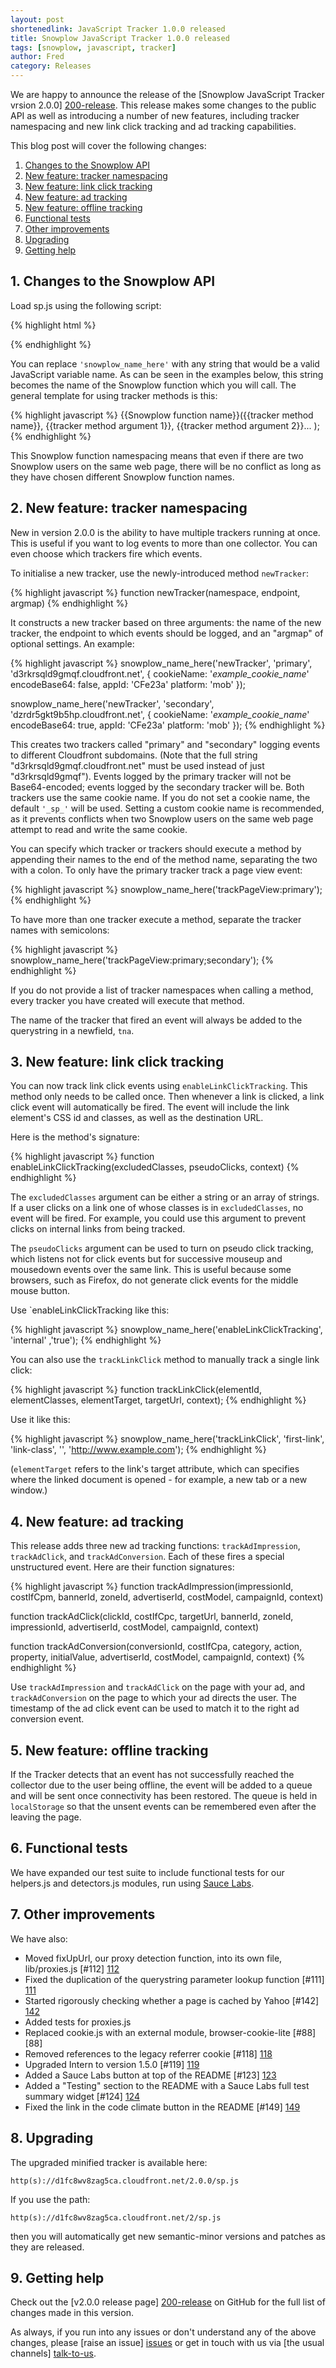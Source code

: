 ```yaml
---
layout: post
shortenedlink: JavaScript Tracker 1.0.0 released
title: Snowplow JavaScript Tracker 1.0.0 released
tags: [snowplow, javascript, tracker]
author: Fred
category: Releases
---
```


We are happy to announce the release of the [Snowplow JavaScript Tracker vrsion 2.0.0] [200-release]. This release makes some changes to the public API as well as introducing a number of new features, including tracker namespacing and new link click tracking and ad tracking capabilities. 

This blog post will cover the following changes:

1. [Changes to the Snowplow API](/blog/2014/04/xx/snowplow-javascript-tracker-2.0.0-released/#api)
2. [New feature: tracker namespacing](/blog/2014/04/xx/snowplow-javascript-tracker-2.0.0-released/#tracker-namespacing)
3. [New feature: link click tracking](/blog/2014/04/xx/snowplow-javascript-tracker-2.0.0-released/#link-click)
4. [New feature: ad tracking](/blog/2014/04/xx/snowplow-javascript-tracker-2.0.0-released/#ads)
5. [New feature: offline tracking](/blog/2014/04/xx/snowplow-javascript-tracker-2.0.0-released/#offline)
6. [Functional tests](/blog/2014/04/xx/snowplow-javascript-tracker-2.0.0-released/#tests)
7. [Other improvements](/blog/2014/04/xx/snowplow-javascript-tracker-2.0.0-released/#other)
8. [Upgrading](/blog/2014/04/xx/snowplow-javascript-tracker-2.0.0-released/#upgrading)
9. [Getting help](/blog/2014/04/xx/snowplow-javascript-tracker-2.0.0-released/#help)

<!--more-->

<h2><a name="api">1. Changes to the Snowplow API</a></h2>

Load sp.js using the following script:

{% highlight html %}
<script async=true>
;(function(p,l,o,w,i,n,g) {
  p.scriptRequestManager = p.scriptRequestManager || (function(a) {
    var scriptQueue = [];
    function enqueueScriptRequest(src) {
      scriptQueue.push(src);
      if (scriptQueue.length === 1) {
        sendScriptRequest();
      }
    }
    function sendScriptRequest() {
      if (scriptQueue.length > 0) {
        var newScript = l.createElement(o),
            initialScript = l.getElementsByTagName(o)[0];
        newScript.async = 1;
        newScript.onload = function() {
          scriptQueue.shift();
          sendScriptRequest();
        }
        newScript.onerror = function() {
          p['GlobalSnowplowNamespace'].shift();
          newScript.onload();
        }
        newScript.src = scriptQueue[0];
        initialScript.parentNode.insertBefore(newScript, initialScript);
      }
    }
    return {enqueueScriptRequest: enqueueScriptRequest}
  })();
  p['GlobalSnowplowNamespace'] = p['GlobalSnowplowNamespace']||[];
  p['GlobalSnowplowNamespace'].push(i);
  p[i] = p[i] || function() {
    (p[i].q = p[i].q||[]).push(arguments);
  };
  p[i].q = p[i].q || [];
  scriptRequestManager.enqueueScriptRequest(w, i);

}(window, document, 'script', '../../dist/snowplow.js', 'snowplow_name_here'));
</script>
{% endhighlight %}

You can replace `'snowplow_name_here'` with any string that would be a valid JavaScript variable name. As can be seen in the examples below, this string becomes the name of the Snowplow function which you will call. The general template for using tracker methods is this:

{% highlight javascript %}
{{Snowplow function name}}({{tracker method name}}, {{tracker method argument 1}}, {{tracker method argument 2}}... );
{% endhighlight %}

This Snowplow function namespacing means that even if there are two Snowplow users on the same web page, there will be no conflict as long as they have chosen different Snowplow function names.

<h2><a name="tracker-namespacing">2. New feature: tracker namespacing</h2></a>

New in version 2.0.0 is the ability to have multiple trackers running at once. This is useful if you want to log events to more than one collector. You can even choose which trackers fire which events.

To initialise a new tracker, use the newly-introduced method `newTracker`:

{% highlight javascript %}
function newTracker(namespace, endpoint, argmap)
{% endhighlight %}

It constructs a new tracker based on three arguments: the name of the new tracker, the endpoint to which events should be logged, and an "argmap" of optional settings. An example:

{% highlight javascript %}
snowplow_name_here('newTracker', 'primary', 'd3rkrsqld9gmqf.cloudfront.net', {
	cookieName: '_example_cookie_name_'
	encodeBase64: false,
	appId: 'CFe23a'
	platform: 'mob'
});

snowplow_name_here('newTracker', 'secondary', 'dzrdr5gkt9b5hp.cloudfront.net', {
	cookieName: '_example_cookie_name_'
	encodeBase64: true,
	appId: 'CFe23a'
	platform: 'mob'
});
{% endhighlight %}

This creates two trackers called "primary" and "secondary" logging events to different Cloudfront subdomains. (Note that the full string "d3rkrsqld9gmqf.cloudfront.net" must be used instead of just "d3rkrsqld9gmqf"). Events logged by the primary tracker will not be Base64-encoded; events logged by the secondary tracker will be. Both trackers use the same cookie name. If you do not set a cookie name, the default `'_sp_'` will be used. Setting a custom cookie name is recommended, as it prevents conflicts when two Snowplow users on the same web page attempt to read and write the same cookie.

You can specify which tracker or trackers should execute a method by appending their names to the end of the method name, separating the two with a colon. To only have the primary tracker track a page view event:

{% highlight javascript %}
snowplow_name_here('trackPageView:primary');
{% endhighlight %}

To have more than one tracker execute a method, separate the tracker names with semicolons:

{% highlight javascript %}
snowplow_name_here('trackPageView:primary;secondary');
{% endhighlight %}

If you do not provide a list of tracker namespaces when calling a method, every tracker you have created will execute that method.

The name of the tracker that fired an event will always be added to the querystring in a newfield, `tna`.

<h2><a name="link-click">3. New feature: link click tracking</a></h2>

You can now track link click events using `enableLinkClickTracking`. This method only needs to be called once. Then whenever a link is clicked, a link click event will automatically be fired. The event will include the link element's CSS id and classes, as well as the destination URL.

Here is the method's signature:

{% highlight javascript %}
function enableLinkClickTracking(excludedClasses, pseudoClicks, context)
{% endhighlight %}

The `excludedClasses` argument can be either a string or an array of strings. If a user clicks on a link one of whose classes is in `excludedClasses`, no event will be fired. For example, you could use this argument to prevent clicks on internal links from being tracked.

The `pseudoClicks` argument can be used to turn on pseudo click tracking, which listens not for click events but for successive mouseup and mousedown events over the same link. This is useful because some browsers, such as Firefox, do not generate click events for the middle mouse button.

Use `enableLinkClickTracking like this:

{% highlight javascript %}
snowplow_name_here('enableLinkClickTracking', 'internal' ,'true');
{% endhighlight %}

You can also use the `trackLinkClick` method to manually track a single link click:

{% highlight javascript %}
function trackLinkClick(elementId, elementClasses, elementTarget, targetUrl, context);
{% endhighlight %}

Use it like this:

{% highlight javascript %}
snowplow_name_here('trackLinkClick', 'first-link', 'link-class', '', 'http://www.example.com');
{% endhighlight %}

(`elementTarget` refers to the link's target attribute, which can specifies where the linked document is opened - for example, a new tab or a new window.)

<h2><a name="ads">4. New feature: ad tracking</a></h2>

This release adds three new ad tracking functions: `trackAdImpression`, `trackAdClick`, and `trackAdConversion`. Each of these fires a special unstructured event. Here are their function signatures:

{% highlight javascript %}
function trackAdImpression(impressionId, costIfCpm, bannerId, zoneId, advertiserId, costModel, campaignId, context)

function trackAdClick(clickId, costIfCpc, targetUrl, bannerId, zoneId, impressionId, advertiserId, costModel, campaignId, context)

function trackAdConversion(conversionId, costIfCpa, category, action, property, initialValue, advertiserId, costModel, campaignId, context)
{% endhighlight %}

Use `trackAdImpression` and `trackAdClick` on the page with your ad, and `trackAdConversion` on the page to which your ad directs the user. The timestamp of the ad click event can be used to match it to the right ad conversion event.

<h2><a name="offline">5. New feature: offline tracking</a></h2>

If the Tracker detects that an event has not successfully reached the collector due to the user being offline, the event will be added to a queue and will be sent once connectivity has been restored. The queue is held in `localStorage` so that the unsent events can be remembered even after the leaving the page.

<h2><a name="tests">6. Functional tests</a></h2>

We have expanded our test suite to include functional tests for our helpers.js and detectors.js modules, run using [Sauce Labs][sauce-labs].

<h2><a name="other">7. Other improvements</a></h2>

We have also:

* Moved fixUpUrl, our proxy detection function, into its own file, lib/proxies.js [#112] [112]
* Fixed the duplication of the querystring parameter lookup function [#111] [111]
* Started rigorously checking whether a page is cached by Yahoo [#142] [142]
* Added tests for proxies.js
* Replaced cookie.js with an external module, browser-cookie-lite [#88] [88]
* Removed references to the legacy referrer cookie [#118] [118]
* Upgraded Intern to version 1.5.0 [#119] [119]
* Added a Sauce Labs button at top of the README [#123] [123]
* Added a "Testing" section to the README with a Sauce Labs full test summary widget [#124] [124]
* Fixed the link in the code climate button in the README [#149] [149]

<h2><a name="upgrading">8. Upgrading </a></h2>

The upgraded minified tracker is available here:

    http(s)://d1fc8wv8zag5ca.cloudfront.net/2.0.0/sp.js

If you use the path:

    http(s)://d1fc8wv8zag5ca.cloudfront.net/2/sp.js

then you will automatically get new semantic-minor versions and patches as they are released.

<h2><a name="help">9. Getting help</a></h2>

Check out the [v2.0.0 release page] [200-release] on GitHub for the full list of changes made in this version.

As always, if you run into any issues or don't understand any of the above changes, please [raise an issue] [issues] or get in touch with us via [the usual channels] [talk-to-us].

[sauce-labs]: https://saucelabs.com/home

[200-release]: https://github.com/snowplow/snowplow-javascript-tracker/releases/tag/2.0.0
[issues]: https://github.com/snowplow/snowplow/issues
[talk-to-us]: https://github.com/snowplow/snowplow/wiki/Talk-to-us

[112]: https://github.com/snowplow/snowplow-javascript-tracker/issues/112
[111]: https://github.com/snowplow/snowplow-javascript-tracker/issues/111
[142]: https://github.com/snowplow/snowplow-javascript-tracker/issues/142
[118]: https://github.com/snowplow/snowplow-javascript-tracker/issues/118
[119]: https://github.com/snowplow/snowplow-javascript-tracker/issues/119
[123]: https://github.com/snowplow/snowplow-javascript-tracker/issues/123
[124]: https://github.com/snowplow/snowplow-javascript-tracker/issues/124
[149]: https://github.com/snowplow/snowplow-javascript-tracker/issues/149
